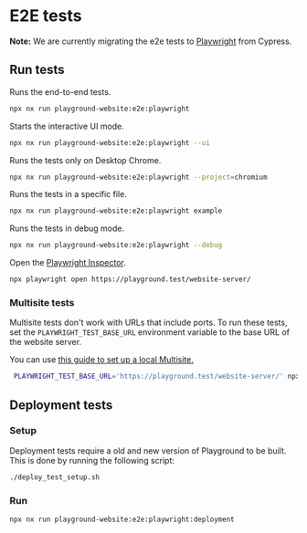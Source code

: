 # E2E tests

**Note:** We are currently migrating the e2e tests to [Playwright](https://playwright.dev/) from Cypress.

## Run tests

Runs the end-to-end tests.

```bash
npx nx run playground-website:e2e:playwright
```

Starts the interactive UI mode.

```bash
npx nx run playground-website:e2e:playwright --ui
```

Runs the tests only on Desktop Chrome.

```bash
npx nx run playground-website:e2e:playwright --project=chromium
```

Runs the tests in a specific file.

```bash
npx nx run playground-website:e2e:playwright example
```

Runs the tests in debug mode.

```bash
npx nx run playground-website:e2e:playwright --debug
```

Open the [Playwright Inspector](https://playwright.dev/docs/debug#picking-locators).

```bash
npx playwright open https://playground.test/website-server/
```

### Multisite tests

Multisite tests don't work with URLs that include ports.
To run these tests, set the `PLAYWRIGHT_TEST_BASE_URL` environment variable to the base URL of the website server.

You can use [this guide to set up a local Multisite.](https://wordpress.github.io/wordpress-playground/contributing/code#running-a-local-multisite)

```bash
 PLAYWRIGHT_TEST_BASE_URL='https://playground.test/website-server/' npx nx run playground-website:e2e:playwright
```

## Deployment tests

### Setup

Deployment tests require a old and new version of Playground to be built.
This is done by running the following script:

```bash
./deploy_test_setup.sh
```

### Run

```bash
npx nx run playground-website:e2e:playwright:deployment
```
